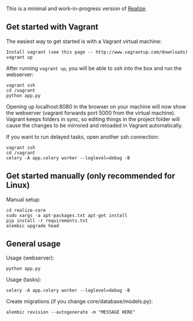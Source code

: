 This is a minimal and work-in-progress version of [Realize](http://www.realize.pe).

Get started with Vagrant
----------------------------------------

The easiest way to get started is with a Vagrant virtual machine:

```
Install vagrant (see this page -- http://www.vagrantup.com/downloads)
vagrant up
```

After running `vagrant up`, you will be able to ssh into the box and run the webserver:

```
vagrant ssh
cd /vagrant
python app.py
```

Opening up localhost:8080 in the browser on your machine will now show the webserver (vagrant forwards port 5000 from the virtual machine).  Vagrant keeps folders in sync, so editing things in the project folder will cause the changes to be mirrored and reloaded in Vagrant automatically.

If you want to run delayed tasks, open another ssh connection:

```
vagrant ssh
cd /vagrant
celery -A app.celery worker --loglevel=debug -B
```


Get started manually (only recommended for Linux)
-----------------------------------------

Manual setup:

```
cd realize-core
sudo xargs -a apt-packages.txt apt-get install
pip install -r requirements.txt
alembic upgrade head
```

General usage
------------------------------------------

Usage (webserver):

```
python app.py
```

Usage (tasks):

```
celery -A app.celery worker --loglevel=debug -B
```

Create migrations (if you change core/database/models.py):

```
alembic revision --autogenerate -m "MESSAGE HERE"
```
